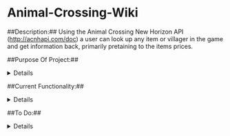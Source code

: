 # Animal-Crossing-Wiki

##Description:## Using the Animal Crossing New Horizon API (http://acnhapi.com/doc) a user can look up any item or villager in the game and get information back, primarily pretaining to the items prices.


##Purpose Of Project:##

<details>
- Work with a RESTFUL API database to take user input and return relevant 
- Return prices and rarity of items/ also show information about how and when to find them.
</details>

##Current Functionality:##

<details>
- User can look up any fish or bug and get the price/rarity/special vendor price/and more.
</details>

##To Do:##

<details>
-Add more categories and villagers for users to look up.
- Make UI a bit more user friendly and show information in a more clean way, maybe with a table.
- Allow users to add filters to find villagets of certain personalities for example.
</details>
